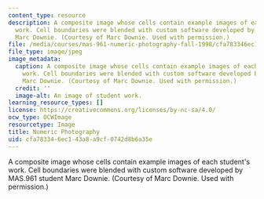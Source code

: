 ```yaml
---
content_type: resource
description: A composite image whose cells contain example images of each student's
  work. Cell boundaries were blended with custom software developed by MAS.961 student
  Marc Downie. (Courtesy of Marc Downie. Used with permission.)
file: /media/courses/mas-961-numeric-photography-fall-1998/cfa783346ec143a8a9cf0742d8b6a35e_mas-961f98.jpg
file_type: image/jpeg
image_metadata:
  caption: A composite image whose cells contain example images of each student's
    work. Cell boundaries were blended with custom software developed by MAS.961 student
    Marc Downie. (Courtesy of Marc Downie. Used with permission.)
  credit: ''
  image-alt: An image of student work.
learning_resource_types: []
license: https://creativecommons.org/licenses/by-nc-sa/4.0/
ocw_type: OCWImage
resourcetype: Image
title: Numeric Photography
uid: cfa78334-6ec1-43a8-a9cf-0742d8b6a35e
---
```

A composite image whose cells contain example images of each student's work. Cell boundaries were blended with custom software developed by MAS.961 student Marc Downie. (Courtesy of Marc Downie. Used with permission.)